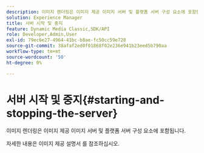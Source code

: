 ```yaml
---
description: 이미지 렌더링은 이미지 제공 이미지 서버 및 플랫폼 서버 구성 요소에 포함됩니다.
solution: Experience Manager
title: 서버 시작 및 중지
feature: Dynamic Media Classic,SDK/API
role: Developer,Admin,User
exl-id: 79ec6e27-4964-41bc-b8ae-fc50cc59e728
source-git-commit: 38afaf2ed0f01868f02e236e941b23eed5b790aa
workflow-type: tm+mt
source-wordcount: '50'
ht-degree: 0%

---
```


# 서버 시작 및 중지{#starting-and-stopping-the-server}

이미지 렌더링은 이미지 제공 이미지 서버 및 플랫폼 서버 구성 요소에 포함됩니다.

자세한 내용은 이미지 제공 설명서 를 참조하십시오.
